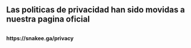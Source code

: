 <h2>Las politicas de privacidad han sido movidas a nuestra pagina oficial<h2>
<h4>https://snakee.ga/privacy</h4>
